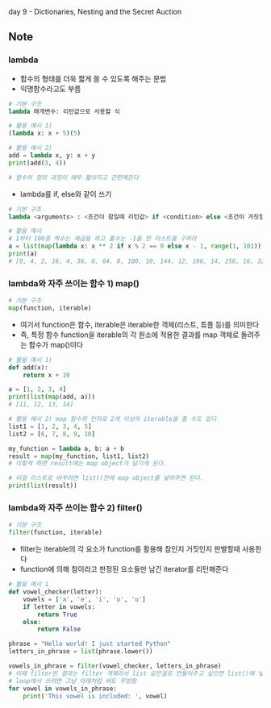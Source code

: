 day 9 - Dictionaries, Nesting and the Secret Auction

## Note

### lambda
- 함수의 형태를 더욱 짧게 쓸 수 있도록 해주는 문법
- 익명함수라고도 부름
```python
# 기본 구조
lambda 매개변수: 리턴값으로 사용할 식

# 활용 예시 1)
(lambda x: x + 5)(5)

# 활용 예시 2)
add = lambda x, y: x + y
print(add(3, 4))

# 함수의 정의 과정이 매우 짧아지고 간편해진다
```
- lambda를 if, else와 같이 쓰기
```python
# 기본 구조
lambda <arguments> : <조건이 참일때 리턴값> if <condition> else <조건이 거짓일때 리턴값>

# 활용 예시
# 1부터 100중 짝수는 제곱을 하고 홀수는 -1을 한 리스트를 구하라
a = list(map(lambda x: x ** 2 if x % 2 == 0 else x - 1, range(1, 101)))
print(a)
# [0, 4, 2, 16, 4, 36, 6, 64, 8, 100, 10, 144, 12, 196, 14, 256, 16, 324, 18, 400, 20, 484, 22, 576, 24, 676, 26, 784, 28, 900, 30, 1024, 32, 1156, 34, 1296, 36, 1444, 38, 1600, 40, 1764, 42, 1936, 44, 2116, 46, 2304, 48, 2500, 50, 27, 04, 52, 2916, 54, 3136, 56, 3364, 58, 3600, 60, 3844, 62, 4096, 64, 4356, 66, 4624, 68, 4900, 70, 5184, 72, 5476, 74, 5776, 76, 6084, 78, 6400, 80, 6724, 82, 7056, 84, 7396, 86, 7744, 88, 8100, 90, 8464, 92, 8836, 94, 9216, 96, 9604, 98, 10000]
```



### lambda와 자주 쓰이는 함수 1) map()
```python
# 기본 구조
map(function, iterable)
```
- 여기서 function은 함수, iterable은 iterable한 객체(리스트, 튜플 등)를 의미한다
- 즉, 특정 함수 function을 iterable의 각 원소에 적용한 결과를 map 객체로 돌려주는 함수가 map()이다
```python
# 활용 예시 1)
def add(x):
    return x + 10

a = [1, 2, 3, 4]
print(list(map(add, a)))
# [11, 12, 13, 14]

# 활용 예시 2) map 함수의 인자로 2개 이상의 iterable을 줄 수도 있다
list1 = [1, 2, 3, 4, 5]
list2 = [6, 7, 8, 9, 10]

my_function = lambda a, b: a + b
result = map(my_function, list1, list2)
# 이렇게 하면 result에는 map object가 담기게 된다. 

# 이걸 리스트로 바꾸려면 list()안에 map object를 넣어주면 된다.
print(list(result))
```

### lambda와 자주 쓰이는 함수 2) filter()
```python
# 기본 구조
filter(function, iterable)
```
- filter는 iterable의 각 요소가 function를 활용해 참인지 거짓인지 판별할때 사용한다
- function에 의해 참이라고 판정된 요소들만 남긴 iterator를 리턴해준다

```python
# 활용 예시 1
def vowel_checker(letter):
    vowels = ['a', 'e', 'i', 'o', 'u']
    if letter in vowels:
        return True
    else:
        return False

phrase = "Hello world! I just started Python"
letters_in_phrase = list(phrase.lower())

vowels_in_phrase = filter(vowel_checker, letters_in_phrase)
# 이때 filter된 결과는 filter 객체라서 list 같은걸로 만들어주고 싶으면 list()에 넣으면 됨
# loop에서 쓰려면 그냥 아래처럼 써도 무방함
for vowel in vowels_in_phrase:
    print('This vowel is included: ', vowel)
```